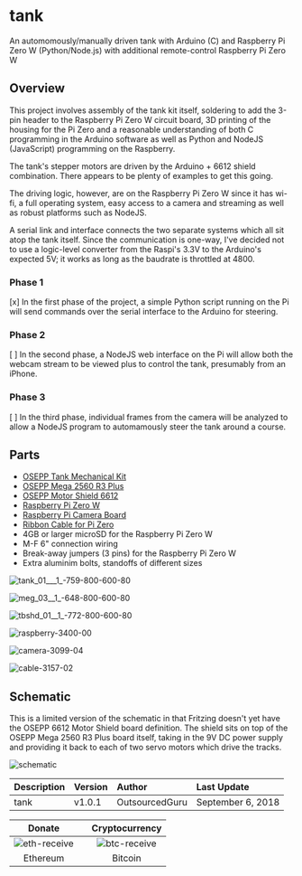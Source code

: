 # tank
An automomously/manually driven tank with Arduino (C) and Raspberry Pi Zero W (Python/Node.js) with additional remote-control Raspberry Pi Zero W

## Overview
This project involves assembly of the tank kit itself, soldering to add the 3-pin header to the Raspberry Pi Zero W circuit board, 3D printing of the housing for the Pi Zero and a reasonable understanding of both C programming in the Arduino software as well as Python and NodeJS (JavaScript) programming on the Raspberry.

The tank's stepper motors are driven by the Arduino + 6612 shield combination. There appears to be plenty of examples to get this going.

The driving logic, however, are on the Raspberry Pi Zero W since it has wi-fi, a full operating system, easy access to a camera and streaming as well as robust platforms such as NodeJS.

A serial link and interface connects the two separate systems which all sit atop the tank itself. Since the communication is one-way, I've decided not to use a logic-level converter from the Raspi's 3.3V to the Arduino's expected 5V; it works as long as the baudrate is throttled at 4800.

### Phase 1
[x] In the first phase of the project, a simple Python script running on the Pi will send commands over the serial interface to the Arduino for steering.

### Phase 2
[ ] In the second phase, a NodeJS web interface on the Pi will allow both the webcam stream to be viewed plus to control the tank, presumably from an iPhone.

### Phase 3
[ ] In the third phase, individual frames from the camera will be analyzed to allow a NodeJS program to automamously steer the tank around a course.

## Parts

* [OSEPP Tank Mechanical Kit](https://www.osepp.com/robotic-kits/4-tank-mechanical-kit)
* [OSEPP Mega 2560 R3 Plus](https://www.osepp.com/electronic-modules/microcontroller-boards/101-osepp-mega-2560-r3-plus)
* [OSEPP Motor Shield 6612](https://www.osepp.com/electronic-modules/shields/120-motor-shield-6612)
* [Raspberry Pi Zero W](https://www.adafruit.com/product/3400)
* [Raspberry Pi Camera Board](https://www.adafruit.com/product/3099)
* [Ribbon Cable for Pi Zero](https://www.adafruit.com/product/3157)
* 4GB or larger microSD for the Raspberry Pi Zero W
* M-F 6" connection wiring
* Break-away jumpers (3 pins) for the Raspberry Pi Zero W
* Extra aluminim bolts, standoffs of different sizes

![tank_01___1_-759-800-600-80](https://user-images.githubusercontent.com/15971213/45173613-8ef29d00-b1bd-11e8-8f21-86c4f1f96e1b.jpg)

![meg_03__1_-648-800-600-80](https://user-images.githubusercontent.com/15971213/45173835-27891d00-b1be-11e8-81a1-741d583d0cae.jpg)

![tbshd_01__1_-772-800-600-80](https://user-images.githubusercontent.com/15971213/45173799-0de7d580-b1be-11e8-8c9f-9d1f8dae0a13.jpg)

![raspberry-3400-00](https://user-images.githubusercontent.com/15971213/45173865-3d96dd80-b1be-11e8-8301-411737559a42.jpg)

![camera-3099-04](https://user-images.githubusercontent.com/15971213/45174094-cdd52280-b1be-11e8-9c9c-aa27e4ceeaba.jpg)

![cable-3157-02](https://user-images.githubusercontent.com/15971213/45174056-b4cc7180-b1be-11e8-814f-5597a6b547e1.jpg)

## Schematic
This is a limited version of the schematic in that Fritzing doesn't yet have the OSEPP 6612 Motor Shield board definition. The shield sits on top of the OSEPP Mega 2560 R3 Plus board itself, taking in the 9V DC power supply and providing it back to each of two servo motors which drive the tracks.

![schematic](https://user-images.githubusercontent.com/15971213/45173434-0ecc3780-b1bd-11e8-92f5-89ce5c769fd5.png)

|Description|Version|Author|Last Update|
|:---|:---|:---|:---|
|tank|v1.0.1|OutsourcedGuru|September 6, 2018|

|Donate||Cryptocurrency|
|:-----:|---|:--------:|
| ![eth-receive](https://user-images.githubusercontent.com/15971213/40564950-932d4d10-601f-11e8-90f0-459f8b32f01c.png) || ![btc-receive](https://user-images.githubusercontent.com/15971213/40564971-a2826002-601f-11e8-8d5e-eeb35ab53300.png) |
|Ethereum||Bitcoin|